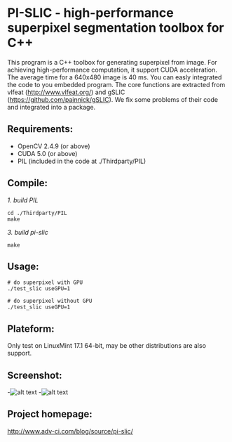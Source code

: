 # PI-SLIC - high-performance superpixel segmentation toolbox for C++

This program is a C++ toolbox for generating superpixel from image. For achieving high-performance computation, it support CUDA acceleration. The average time for a 640x480 image is 40 ms. You can easly integrated the code to you embedded program. The core functions are extracted from vlfeat (http://www.vlfeat.org/) and gSLIC (https://github.com/painnick/gSLIC). We fix some problems of their code and integrated into a package.



## Requirements:
* OpenCV 2.4.9 (or above)
* CUDA 5.0 (or above)
* PIL (included in the code at ./Thirdparty/PIL)

## Compile:

*1. build PIL*
```
cd ./Thirdparty/PIL
make
```

*3. build pi-slic*
```
make
```



## Usage:

```
# do superpixel with GPU
./test_slic useGPU=1

# do superpixel without GPU
./test_slic useGPU=1
```

## Plateform:
Only test on LinuxMint 17.1 64-bit, may be other distributions are also support. 


## Screenshot:
-![alt text](http://www.adv-ci.com/blog/wp-content/uploads/2015/09/photo.png "Screenshot 1")
-![alt text](http://www.adv-ci.com/blog/wp-content/uploads/2015/09/photo.png_out_0.png "Screenshot 2")


## Project homepage:
http://www.adv-ci.com/blog/source/pi-slic/

